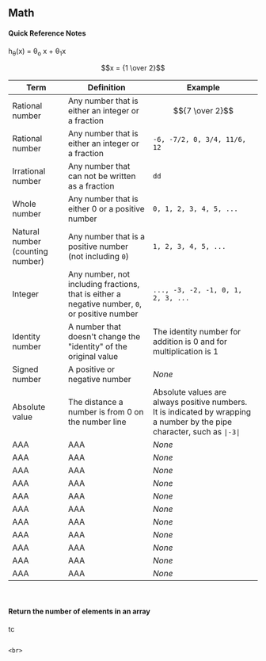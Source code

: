 ## Math

#### Quick Reference Notes

h<sub>&theta;</sub>(x) = &theta;<sub>o</sub> x + &theta;<sub>1</sub>x

$$x = {1 \over 2}$$



| Term | Definition | Example |
|---------------|----------------------------------------|----------------------------------------------------------|
| Rational number | Any number that is either an integer or a fraction  | $${7 \over 2}$$ |
| Rational number | Any number that is either an integer or a fraction  | `-6, -7/2, 0, 3/4, 11/6, 12` |
| Irrational number | Any number that can not be written as a fraction  | `dd` |
| Whole number | Any number that is either 0 or a positive number  | `0, 1, 2, 3, 4, 5, ...` |
| Natural number (counting number) | Any number that is a positive number (not including `0`)  | `1, 2, 3, 4, 5, ...` |
| Integer | Any number, not including fractions, that is either a negative number, `0`, or positive number  | `..., -3, -2, -1, 0, 1, 2, 3, ...` |
| Identity number | A number that doesn't change the "identity" of the original value | The identity number for addition is 0 and for multiplication is 1 |
| Signed number | A positive or negative number | *None* |
| Absolute value | The distance a number is from 0 on the number line | Absolute values are always positive numbers. It is indicated by wrapping a number by the pipe character, such as `\|-3\|` |
| AAA | AAA | *None* |
| AAA | AAA | *None* |
| AAA | AAA | *None* |
| AAA | AAA | *None* |
| AAA | AAA | *None* |
| AAA | AAA | *None* |
| AAA | AAA | *None* |
| AAA | AAA | *None* |
| AAA | AAA | *None* |
| AAA | AAA | *None* |
| AAA | AAA | *None* |

<br>

#### Return the number of elements in an array
tc
```

<br>

